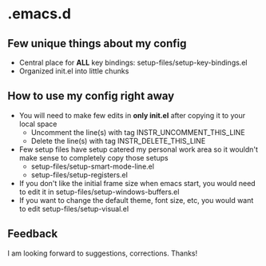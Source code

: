 # .emacs.d

## Few unique things about my config

* Central place for **ALL** key bindings: setup-files/setup-key-bindings.el
* Organized init.el into little chunks

## How to use my config right away

* You will need to make few edits in **only init.el** after copying it to your local space
    - Uncomment the line(s) with tag INSTR\_UNCOMMENT\_THIS\_LINE
    - Delete the line(s) with tag INSTR\_DELETE\_THIS\_LINE
* Few setup files have setup catered my personal work area so it wouldn't make sense to completely copy those setups
    - setup-files/setup-smart-mode-line.el
    - setup-files/setup-registers.el
* If you don't like the initial frame size when emacs start, you would need to edit it in setup-files/setup-windows-buffers.el
* If you want to change the default theme, font size, etc, you would want to edit setup-files/setup-visual.el

## Feedback

I am looking forward to suggestions, corrections.
Thanks!
